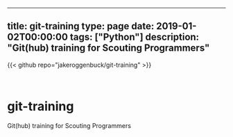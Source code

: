 
---
title: git-training
type: page
date: 2019-01-02T00:00:00
tags: ["Python"]
description: "Git(hub) training for Scouting Programmers"
---

{{< github repo="jakeroggenbuck/git-training" >}}

<br>

# git-training
Git(hub) training for Scouting Programmers
